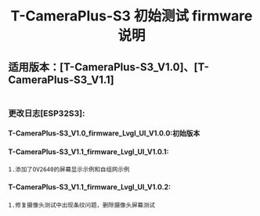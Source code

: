 <!--
 * @Description: None
 * @version: V1.0.0
 * @Author: LILYGO_L
 * @Date: 2023-09-12 18:12:36
 * @LastEditors: LILYGO_L
 * @LastEditTime: 2024-02-03 12:01:03
 * @License: GPL 3.0
-->
<h1 align = "center">T-CameraPlus-S3 初始测试 firmware 说明</h1>


## 适用版本：[T-CameraPlus-S3_V1.0]、[T-CameraPlus-S3_V1.1]
### <br />更改日志[ESP32S3]:
#### T-CameraPlus-S3_V1.0_firmware_Lvgl_UI_V1.0.0:初始版本
#### T-CameraPlus-S3_V1.1_firmware_Lvgl_UI_V1.0.1:
    1.添加了OV2640的屏幕显示示例和自组网示例
#### T-CameraPlus-S3_V1.1_firmware_Lvgl_UI_V1.0.2:
    1.修复摄像头测试中出现条纹问题，删除摄像头屏幕测试
